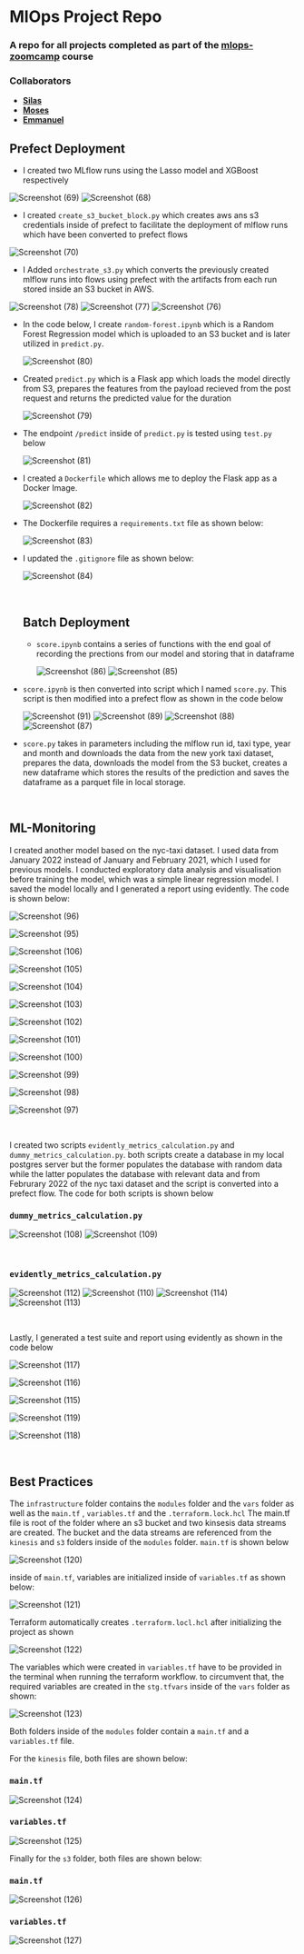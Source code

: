 # **MlOps Project Repo**

### A repo for all projects completed as part of the [mlops-zoomcamp](https://github.com/DataTalksClub/mlops-zoomcamp) course

### Collaborators

- **[Silas](https://github.com/Silas-Asamoah)**
- **[Moses](https://github.com/mosesRGT)**
- **[Emmanuel](https://github.com/emmanuelkyeremeh)**

## Prefect Deployment

- I created two MLflow runs using the Lasso model and XGBoost respectively

![Screenshot (69)](https://github.com/emmanuelkyeremeh/MLOps-project/assets/71068159/0ed83c6f-e0bb-4dc4-a4e2-323dcd4fac2b)
![Screenshot (68)](https://github.com/emmanuelkyeremeh/MLOps-project/assets/71068159/53725fdf-6201-410d-a42d-3d638160cc83)

- I created `create_s3_bucket_block.py` which creates aws ans s3 credentials inside of prefect to facilitate the deployment of mlflow runs which have been converted to prefect flows

![Screenshot (70)](https://github.com/emmanuelkyeremeh/MLOps-project/assets/71068159/22317be9-f9c3-4dc3-82c1-445c99083a99)

- I Added `orchestrate_s3.py` which converts the previously created mlflow runs into flows using prefect with the artifacts from each run stored inside an S3 bucket in AWS.

![Screenshot (78)](https://github.com/emmanuelkyeremeh/MLOps-project/assets/71068159/b85f35af-e148-49fa-b2e6-ae2093b68d68)
![Screenshot (77)](https://github.com/emmanuelkyeremeh/MLOps-project/assets/71068159/ae22b913-b78f-4342-9396-38a913357e1f)
![Screenshot (76)](https://github.com/emmanuelkyeremeh/MLOps-project/assets/71068159/48238f47-1181-4d22-a913-6b5a104413ed)

- In the code below, I create `random-forest.ipynb` which is a Random Forest Regression model which is uploaded to an S3 bucket and is later utilized in `predict.py`.

  ![Screenshot (80)](https://github.com/emmanuelkyeremeh/MLOps-project/assets/71068159/ab7cdabb-421a-4e31-a808-e80dde0acd13)

- Created `predict.py` which is a Flask app which loads the model directly from S3, prepares the features from the payload recieved from the post request and returns the predicted value for the duration

  ![Screenshot (79)](https://github.com/emmanuelkyeremeh/MLOps-project/assets/71068159/db0ad607-563c-4db5-a537-d62065e899cf)

- The endpoint `/predict` inside of `predict.py` is tested using `test.py` below

  ![Screenshot (81)](https://github.com/emmanuelkyeremeh/MLOps-project/assets/71068159/237525fb-3d10-410b-bfab-c2486fc17035)

- I created a `Dockerfile` which allows me to deploy the Flask app as a Docker Image.

  ![Screenshot (82)](https://github.com/emmanuelkyeremeh/MLOps-project/assets/71068159/baafeb9b-5104-495d-b494-3200109095e5)

- The Dockerfile requires a `requirements.txt` file as shown below:

  ![Screenshot (83)](https://github.com/emmanuelkyeremeh/MLOps-project/assets/71068159/41f8d4d8-52c9-4926-bbd3-f0cd7c8827bb)

- I updated the `.gitignore` file as shown below:

  ![Screenshot (84)](https://github.com/emmanuelkyeremeh/MLOps-project/assets/71068159/484240b5-55c8-4c0e-8c69-098079137b76)

  <br/>

  ## Batch Deployment

  - `score.ipynb` contains a series of functions with the end goal of recording the prections from our model and storing that in dataframe

    ![Screenshot (86)](https://github.com/emmanuelkyeremeh/MLOps-project/assets/71068159/5af1623f-a851-4748-b528-408ff31b12dd)
    ![Screenshot (85)](https://github.com/emmanuelkyeremeh/MLOps-project/assets/71068159/3e74c882-a525-4ca2-b065-81e5561ebf88)

- `score.ipynb` is then converted into script which I named `score.py`. This script is then modified into a prefect flow as shown in the code below

  ![Screenshot (91)](https://github.com/emmanuelkyeremeh/MLOps-project/assets/71068159/b4ce6e9c-c4e0-4beb-934d-647e1f116caf)
  ![Screenshot (89)](https://github.com/emmanuelkyeremeh/MLOps-project/assets/71068159/4f12b883-704d-4b3c-9479-8cdb6fa4f42d)
  ![Screenshot (88)](https://github.com/emmanuelkyeremeh/MLOps-project/assets/71068159/b3b7c0c4-4901-4662-8d8d-4622f8ffeffd)
  ![Screenshot (87)](https://github.com/emmanuelkyeremeh/MLOps-project/assets/71068159/1afb76aa-2e61-40e2-af35-779b40ad04a3)

- `score.py` takes in parameters including the mlflow run id, taxi type, year and month and downloads the data from the new york taxi dataset, prepares the data, downloads the model from the S3 bucket, creates a new dataframe which stores the results of the prediction and saves the dataframe as a parquet file in local storage.

<br/>

## ML-Monitoring

I created another model based on the nyc-taxi dataset. I used data from January 2022 instead of January and February 2021, which I used for previous models. I conducted exploratory data analysis and visualisation before training the model, which was a simple linear regression model. I saved the model locally and I generated a report using evidently. The code is shown below:

![Screenshot (96)](https://github.com/emmanuelkyeremeh/MLOps-project/assets/71068159/bf828be5-d262-470b-baeb-2c2af73571f8)
<br/>

![Screenshot (95)](https://github.com/emmanuelkyeremeh/MLOps-project/assets/71068159/e918eced-c602-4334-a242-fd9df4b4d8ec)
<br/>

![Screenshot (106)](https://github.com/emmanuelkyeremeh/MLOps-project/assets/71068159/263b3c94-6895-4032-a29e-da77d1dd07d5)
<br/>

![Screenshot (105)](https://github.com/emmanuelkyeremeh/MLOps-project/assets/71068159/7c1639d1-d3b4-48c9-b1f8-92bbb2a1b03e)
<br/>

![Screenshot (104)](https://github.com/emmanuelkyeremeh/MLOps-project/assets/71068159/8fbed2ce-514c-4a83-a64b-baa9d273de74)
<br/>

![Screenshot (103)](https://github.com/emmanuelkyeremeh/MLOps-project/assets/71068159/ac54b90c-a937-4fc3-b1b4-eff27d55958f)
<br/>

![Screenshot (102)](https://github.com/emmanuelkyeremeh/MLOps-project/assets/71068159/ef97dacd-3b69-4730-b897-a96ffa5943f1)
<br/>

![Screenshot (101)](https://github.com/emmanuelkyeremeh/MLOps-project/assets/71068159/040f8758-3301-42f2-88dc-cb02d295d435)
<br/>

![Screenshot (100)](https://github.com/emmanuelkyeremeh/MLOps-project/assets/71068159/dbb45986-11b0-4912-9682-a179d180136d)
<br/>

![Screenshot (99)](https://github.com/emmanuelkyeremeh/MLOps-project/assets/71068159/e88b7948-5c69-4b1f-b2ea-91b75b205cdc)
<br/>

![Screenshot (98)](https://github.com/emmanuelkyeremeh/MLOps-project/assets/71068159/678e3b35-5b09-4712-b577-c4c4b7f0414d)
<br/>

![Screenshot (97)](https://github.com/emmanuelkyeremeh/MLOps-project/assets/71068159/50b136b6-717c-42f3-b061-e6e8c1fa8a78)

<br/>

I created two scripts `evidently_metrics_calculation.py` and `dummy_metrics_calculation.py`. both scripts create a database in my local postgres server but the former populates the database with random data while the latter populates the database with relevant data and from Februrary 2022 of the nyc taxi dataset and the script is converted into a prefect flow. The code for both scripts is shown below

### `dummy_metrics_calculation.py`

![Screenshot (108)](https://github.com/emmanuelkyeremeh/MLOps-project/assets/71068159/66afbea7-14a5-4498-92fb-16cb90c4bea7)
![Screenshot (109)](https://github.com/emmanuelkyeremeh/MLOps-project/assets/71068159/263933c3-8fcc-4eaa-8ece-60a34b79de48)

<br/>

### `evidently_metrics_calculation.py`

![Screenshot (112)](https://github.com/emmanuelkyeremeh/MLOps-project/assets/71068159/d1b480ca-5429-432b-86a6-1025529e3827)
![Screenshot (110)](https://github.com/emmanuelkyeremeh/MLOps-project/assets/71068159/71e45c08-fd33-4fb9-9f2d-3778f8f05783)
![Screenshot (114)](https://github.com/emmanuelkyeremeh/MLOps-project/assets/71068159/49c1e34d-f64f-4a00-a602-52f30b1f5e5a)
![Screenshot (113)](https://github.com/emmanuelkyeremeh/MLOps-project/assets/71068159/072fc6c9-dd07-4572-baff-e0dbaac864f3)

<br/>

Lastly, I generated a test suite and report using evidently as shown in the code below

![Screenshot (117)](https://github.com/emmanuelkyeremeh/MLOps-project/assets/71068159/820a3f27-5fb4-43cc-9533-3ab338623fd8)
<br/>

![Screenshot (116)](https://github.com/emmanuelkyeremeh/MLOps-project/assets/71068159/3dd2bab2-5639-46a2-9008-90310b1333e4)
<br/>

![Screenshot (115)](https://github.com/emmanuelkyeremeh/MLOps-project/assets/71068159/4e2bed1d-4618-4731-9668-0ea0ced2040c)
<br/>

![Screenshot (119)](https://github.com/emmanuelkyeremeh/MLOps-project/assets/71068159/88eb329a-4615-4b20-9bac-867b8771f582)
<br/>

![Screenshot (118)](https://github.com/emmanuelkyeremeh/MLOps-project/assets/71068159/fb1e1a87-f523-40b6-8a9a-92f6e9877719)

<br/>

## Best Practices

The `infrastructure` folder contains the `modules` folder and the `vars` folder as well as the `main.tf` , `variables.tf` and the `.terraform.lock.hcl` The main.tf file is root of the folder where an s3 bucket and two kinsesis data streams are created. The bucket and the data streams are referenced from the `kinesis` and `s3` folders inside of the `modules` folder.
`main.tf` is shown below

![Screenshot (120)](https://github.com/emmanuelkyeremeh/MLOps-project/assets/71068159/a6864862-6b60-472e-98be-a852c8ba8ac4)

inside of `main.tf`, variables are initialized inside of `variables.tf` as shown below:

![Screenshot (121)](https://github.com/emmanuelkyeremeh/MLOps-project/assets/71068159/fbe1fc82-a2de-4d35-99f8-973aa075050b)

Terraform automatically creates `.terraform.locl.hcl` after initializing the project as shown

![Screenshot (122)](https://github.com/emmanuelkyeremeh/MLOps-project/assets/71068159/d6a9d6cd-fd7e-442a-904a-a11edf714c36)

The variables which were created in `variables.tf` have to be provided in the terminal when running the terraform workflow. to circumvent that, the required variables are created in the `stg.tfvars` inside of the `vars` folder as shown:

![Screenshot (123)](https://github.com/emmanuelkyeremeh/MLOps-project/assets/71068159/22862e44-e8f0-40c2-856c-e00794c0f4d6)

Both folders inside of the `modules` folder contain a `main.tf` and a `variables.tf` file.

For the `kinesis` file, both files are shown below:

### `main.tf`

![Screenshot (124)](https://github.com/emmanuelkyeremeh/MLOps-project/assets/71068159/15d84eef-09b5-4ce4-b142-cc857b0992e3)

### `variables.tf`

![Screenshot (125)](https://github.com/emmanuelkyeremeh/MLOps-project/assets/71068159/50118b07-a6fc-41e3-935d-e2fd27cd8ce1)

Finally for the `s3` folder, both files are shown below:

### `main.tf`

![Screenshot (126)](https://github.com/emmanuelkyeremeh/MLOps-project/assets/71068159/ccb31271-dc25-441c-bb6a-892ac405c0bb)

### `variables.tf`

![Screenshot (127)](https://github.com/emmanuelkyeremeh/MLOps-project/assets/71068159/b88fdd05-564d-4b40-a731-277efcf47b1a)
